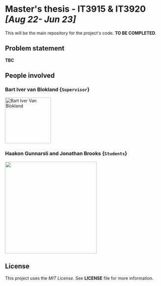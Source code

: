 # Master's thesis - IT3915 & IT3920 _[Aug 22- Jun 23]_

This will be the main repository for the project's code. **TO BE COMPLETED**.

## Problem statement

**TBC**

## People involved

### Bart Iver van Blokland {`Supervisor`}

<img src="https://backends.it.ntnu.no/user-profile-service/rest/files/75bd34e5-9092-3ced-a5c7-bda8aa1bfc1c" alt="Bart Iver Van Blokland" width="150"/>

### Haakon Gunnarsli and Jonathan Brooks {`Students`}

<img src="./readmefiles/haakon_jonathan.png" width="300">

## License

This project uses the _MIT License_. See **LICENSE** file for more information.
